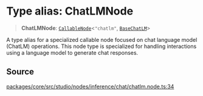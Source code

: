 # Type alias: ChatLMNode

> **ChatLMNode**: [`CallableNode`](../../../../interfaces/CallableNode.md)\<`"chatlm"`, [`BaseChatLM`](../../../../../../events/inference/chat/base/classes/BaseChatLM.md)\>

A type alias for a specialized callable node focused on chat language model (ChatLM) operations.
This node type is specialized for handling interactions using a language model to generate chat responses.

## Source

[packages/core/src/studio/nodes/inference/chat/chatlm.node.ts:34](https://github.com/VictorS67/encre/blob/c09849eb59af073bf23be826a912f2ba4f635f93/packages/core/src/studio/nodes/inference/chat/chatlm.node.ts#L34)
